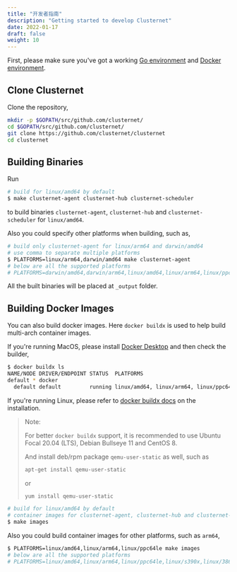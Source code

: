 ```yaml
---
title: "开发者指南"
description: "Getting started to develop Clusternet"
date: 2022-01-17
draft: false
weight: 10
---
```


First, please make sure you've got a working [Go environment](https://golang.org/doc/install)
and [Docker environment](https://docs.docker.com/engine).

## Clone Clusternet

Clone the repository,

```bash
mkdir -p $GOPATH/src/github.com/clusternet/
cd $GOPATH/src/github.com/clusternet/
git clone https://github.com/clusternet/clusternet
cd clusternet
```

## Building Binaries

Run

```bash
# build for linux/amd64 by default
$ make clusternet-agent clusternet-hub clusternet-scheduler
```

to build binaries `clusternet-agent`, `clusternet-hub` and `clusternet-scheduler` for `linux/amd64`.

Also you could specify other platforms when building, such as,

```bash
# build only clusternet-agent for linux/arm64 and darwin/amd64
# use comma to separate multiple platforms
$ PLATFORMS=linux/arm64,darwin/amd64 make clusternet-agent
# below are all the supported platforms
# PLATFORMS=darwin/amd64,darwin/arm64,linux/amd64,linux/arm64,linux/ppc64le,linux/s390x,linux/386,linux/arm
```

All the built binaries will be placed at `_output` folder.

## Building Docker Images

You can also build docker images. Here `docker buildx` is used to help build multi-arch container images.

If you're running MacOS, please install [Docker Desktop](https://docs.docker.com/desktop/) and then check the builder,

```bash
$ docker buildx ls
NAME/NODE DRIVER/ENDPOINT STATUS  PLATFORMS
default * docker
  default default         running linux/amd64, linux/arm64, linux/ppc64le, linux/s390x, linux/386, linux/arm/v7, linux/arm/v6
```

If you're running Linux, please refer to [docker buildx docs](https://docs.docker.com/buildx/working-with-buildx/)
on the installation.

> Note:
>
> For better `docker buildx` support, it is recommended to use Ubuntu Focal 20.04 (LTS), Debian Bullseye 11 and CentOS 8.
>
> And install deb/rpm package `qemu-user-static` as well, such as
> ```bash
> apt-get install qemu-user-static
> ```
> or
> ```bash
> yum install qemu-user-static
> ```

```bash
# build for linux/amd64 by default
# container images for clusternet-agent, clusternet-hub and clusternet-scheduler
$ make images
```

Also you could build container images for other platforms, such as `arm64`,

```bash
$ PLATFORMS=linux/amd64,linux/arm64,linux/ppc64le make images
# below are all the supported platforms
# PLATFORMS=linux/amd64,linux/arm64,linux/ppc64le,linux/s390x,linux/386,linux/arm
```
